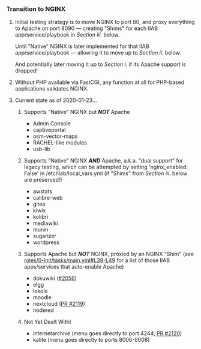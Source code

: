 ### Transition to NGINX

1. Initial testing strategy is to move NGINX to port 80, and proxy everything to Apache on port 8090 &mdash; creating "Shims" for each IIAB app/service/playbook in *Section iii.* below.

   Until "Native" NGINX is later implemented for that IIAB app/service/playbook &mdash; allowing it to move up to *Section ii.* below.

   And potentially later moving it up to *Section i.* if its Apache support is dropped!

2. Without PHP available via FastCGI, any function at all for PHP-based applications validates NGINX.

3. Current state as of 2020-01-23...

   1. Supports "Native" NGINX but ***NOT*** Apache
      * Admin Console
      * captiveportal
      * osm-vector-maps
      * RACHEL-like modules
      * usb-lib

   2. Supports "Native" NGINX ***AND*** Apache, a.k.a. "dual support" for legacy testing, which can be attempted by setting 'nginx_enabled: False' in /etc/iiab/local_vars.yml (if "Shims" from *Section iii.* below are preserved!)
      * awstats
      * calibre-web
      * gitea
      * kiwix
      * kolibri
      * mediawiki
      * munin
      * sugarizer
      * wordpress

   3. Supports Apache but ***NOT*** NGINX, proxied by an NGINX "Shim" (see [roles/0-init/tasks/main.yml#L39-L49](../0-init/tasks/main.yml#L39-L49) for a list of those IIAB apps/services that auto-enable Apache)
      * dokuwiki ([#2056](https://github.com/iiab/iiab/issues/2056))
      * elgg
      * lokole
      * moodle
      * nextcloud ([PR #2119](https://github.com/iiab/iiab/pull/2119))
      * nodered

   4. Not Yet Dealt With!
      * internetarchive (menu goes directly to port 4244, [PR #2120](https://github.com/iiab/iiab/pull/2120))
      * kalite (menu goes directly to ports 8006-8008)

